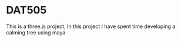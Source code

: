 # DAT505

This is a three.js project, In this project I have spent time developing a calming tree using maya
